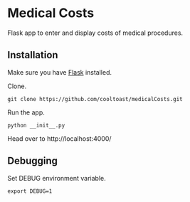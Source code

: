 Medical Costs
=============

Flask app to enter and display costs of medical procedures.

Installation
-----

Make sure you have [Flask](http://flask.pocoo.org/docs/0.10/installation/#installation) installed.

Clone.

```
git clone https://github.com/cooltoast/medicalCosts.git
```

Run the app.
```
python __init__.py
```

Head over to 
http://localhost:4000/ 


Debugging
------

Set DEBUG environment variable.
```
export DEBUG=1
```

